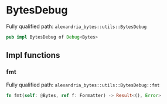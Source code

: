 # BytesDebug

Fully qualified path: `alexandria_bytes::utils::BytesDebug`

```rust
pub impl BytesDebug of Debug<Bytes>
```

## Impl functions

### fmt

Fully qualified path: `alexandria_bytes::utils::BytesDebug::fmt`

```rust
fn fmt(self: @Bytes, ref f: Formatter) -> Result<(), Error>
```

